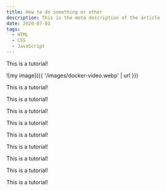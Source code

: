 ```yaml
---
title: How to do something or other
description: This is the meta description of the article
date: 2020-07-01
tags:
  - HTML
  - CSS
  - JavaScript
---
```


This is a tutorial!

![my image]({{ '/images/docker-video.webp' | url }})

This is a tutorial!

This is a tutorial!

This is a tutorial!

This is a tutorial!

This is a tutorial!

This is a tutorial!

This is a tutorial!

This is a tutorial!

This is a tutorial!
